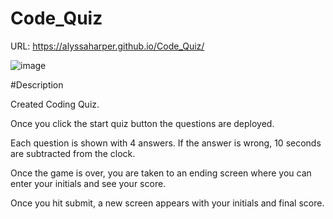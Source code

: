 # Code_Quiz

URL: https://alyssaharper.github.io/Code_Quiz/

![image](https://user-images.githubusercontent.com/84295382/122857725-f0407800-d2e6-11eb-86a0-36b6932e954d.png)


#Description

Created Coding Quiz.

Once you click the start quiz button the questions are deployed.

Each question is shown with 4 answers. If the answer is wrong, 10 seconds are subtracted from the clock.

Once the game is over, you are taken to an ending screen where you can enter your initials and see your score.

Once you hit submit, a new screen appears with your initials and final score.
